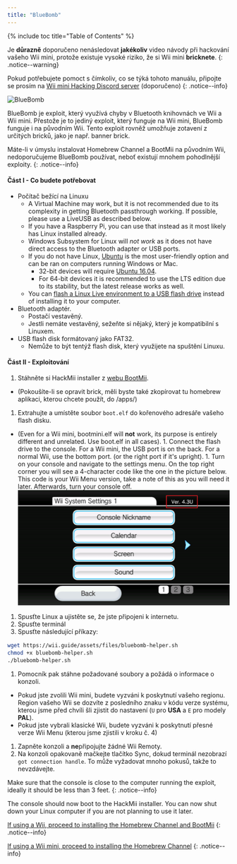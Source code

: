 ```yaml
---
title: "BlueBomb"
---
```


{% include toc title="Table of Contents" %}

Je **důrazně** doporučeno nenásledovat **jakékoliv** video návody při hackování vašeho Wii mini, protože existuje vysoké riziko, že si Wii mini **bricknete**.
{: .notice--warning}

Pokud potřebujete pomoct s čímkoliv, co se týká tohoto manuálu, připojte se prosím na [Wii mini Hacking Discord server](https://discord.gg/6ryxnkS) (doporučeno)
{: .notice--info}

![BlueBomb](/images/bluebomb.png)

BlueBomb je exploit, který využívá chyby v Bluetooth knihovnách ve Wii a Wii mini. Přestože je to jediný exploit, který funguje na Wii mini, BlueBomb funguje i na původním Wii. Tento exploit rovněž umožňuje zotavení z určitých bricků, jako je např. banner brick.

Máte-li v úmyslu instalovat Homebrew Channel a BootMii na původním Wii, nedoporučujeme BlueBomb používat, neboť existují mnohem pohodlnější exploity.
{: .notice--info}

#### Část I - Co budete potřebovat
- Počítač bežící na Linuxu
  - A Virtual Machine may work, but it is not recommended due to its complexity in getting Bluetooth passthrough working. If possible, please use a LiveUSB as described below.
  - If you have a Raspberry Pi, you can use that instead as it most likely has Linux installed already.
  - Windows Subsystem for Linux will *not work* as it does not have direct access to the Bluetooth adapter or USB ports.
  - If you do not have Linux, [Ubuntu](https://ubuntu.com/download/desktop) is the most user-friendly option and can be ran on computers running Windows or Mac.
    - 32-bit devices will require [Ubuntu 16.04](http://releases.ubuntu.com/16.04/).
    - For 64-bit devices it is recommended to use the LTS edition due to its stability, but the latest release works as well.
  - You can [flash a Linux Live environment to a USB flash drive](https://ubuntu.com/tutorials/tutorial-create-a-usb-stick-on-windows#1-overview) instead of installing it to your computer.
- Bluetooth adaptér.
  - Postačí vestavěný.
  - Jestli nemáte vestavěný, sežeňte si nějaký, který je kompatibilní s Linuxem.
- USB flash disk formátovaný jako FAT32.
  - Nemůže to být tentýž flash disk, který využijete na spuštění Linuxu.

#### Část II - Exploitování
1. Stáhněte si HackMii installer z [webu BootMii](https://bootmii.org/download/).
- (Pokoušíte-li se opravit brick, měli byste také zkopírovat tu homebrew aplikaci, kterou chcete použít, do /apps/)
1. Extrahujte a umístěte soubor `boot.elf` do kořenového adresáře vašeho flash disku.
- (Even for a Wii mini, bootmini.elf will **not** work, its purpose is entirely different and unrelated. Use boot.elf in all cases). 1. Connect the flash drive to the console. For a Wii mini, the USB port is on the back. For a normal Wii, use the bottom port. (or the right port if it's upright). 1. Turn on your console and navigate to the settings menu. On the top right corner you will see a 4-character code like the one in the picture below. This code is your Wii Menu version, take a note of this as you will need it later. Afterwards, turn your console off. ![SystemMenuVersion](/images/Wii/SystemMenuVersion.png)
1. Spusťte Linux a ujistěte se, že jste připojeni k internetu.
1. Spusťte terminál
1. Spusťte následující příkazy:
```bash
wget https://wii.guide/assets/files/bluebomb-helper.sh
chmod +x bluebomb-helper.sh
./bluebomb-helper.sh
```
1. Pomocník pak stáhne požadované soubory a požádá o informace o konzoli.
  - Pokud jste zvolili Wii mini, budete vyzváni k poskytnutí vašeho regionu. Region vašeho Wii se dozvíte z posledního znaku v kódu verze systému, kterou jsme před chvíli šli zjistit do nastavení (`U` pro **USA** a `E` pro modely **PAL**).
  - Pokud jste vybrali klasické Wii, budete vyzváni k poskytnutí přesné verze Wii Menu (kterou jsme zjistili v kroku č. 4)
1. Zapněte konzoli a **ne**připojujte žádné Wii Remoty.
1. Na konzoli opakovaně mačkejte tlačítko Sync, dokud terminál nezobrazí `got connection handle`. To může vyžadovat mnoho pokusů, takže to nevzdávejte.

Make sure that the console is close to the computer running the exploit, ideally it should be less than 3 feet.
{: .notice--info}

The console should now boot to the HackMii installer. You can now shut down your Linux computer if you are not planning to use it later.

[If using a Wii, proceed to installing the Homebrew Channel and BootMii](hbc)
{: .notice--info}

[If using a Wii mini, proceed to installing the Homebrew Channel](hbc-mini)
{: .notice--info}
